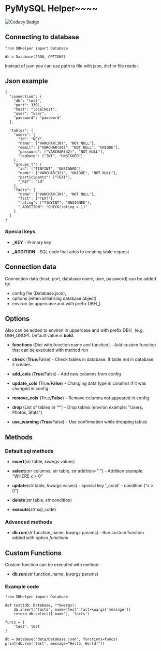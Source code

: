 # PyMySQL Helper~~~~

[![Codacy Badge](https://api.codacy.com/project/badge/Grade/9aad989623c2414b8c31789b9e4e36e5)](https://app.codacy.com/manual/sstive/DBHelper?utm_source=github.com&utm_medium=referral&utm_content=sstive/DBHelper&utm_campaign=Badge_Grade_Dashboard)

## Connecting to database

    from DBHelper import Database 
    
    db = Database(JSON, OPTIONS)

Instead of json you can use path to file with json, dict or file reader. 

## Json example

    {
      "connection": {
        "db": "test",
        "port": 3301,
        "host": "localhost",
        "user": "user",
        "password": "password"
      },
    
      "tables": {
        "users": {
          "id": "KEY",
          "name": ["VARCHAR(30)", "NOT NULL"],
          "email": ["VARCHAR(50)", "NOT NULL", "UNIQUE"],
          "password": ["VARCHAR(32)", "NOT NULL"],
          "regDate": ["INT", "UNSIGNED"]
        },
        "groups_t": {
          "id": ["TINYINT", "UNSIGNED"],
          "name": ["VARCHAR(32)", "UNIQUE", "NOT NULL"],
          "participants": ["TEXT"],
          "_KEY": "id"
        },
        "facts": {
          "name": ["VARCHAR(30)", "NOT NULL"],
          "fact": ["TEXT"],
          "rating": ["TINYINT", "UNSIGNED"],
          "_ADDITION": "CHECK(rating > 1)"
        }
      }
    }
### Special keys

- **_KEY** - Primary key

- **_ADDITION** - SQL code that adds to creating table request

## Connection data

Connection data (host, port, database name, user, password) can be added to: 

- config file (Database.json),  
- options (when initialising database object)
- environ (in uppercase and with prefix DBH_) 

## Options

Also can be added to environ in uppercase and with prefix DBH_ (e.g. DBH_DROP). 
Default value is **bold**.

- **functions** (Dict with function name and function) - Add custom function that can be executed with method run

- **check** (**True**/False) - Check tables in database. If table not in database, it creates.

- **add_cols** (**True**/False) - Add new columns from config 

- **update_cols** (True/**False**) - Changing data type in columns if it was changed in config

- **remove_cols** (True/**False**) - Remove columns not appeared in config 

- **drop** (List of tables or '*') - Drop tables (environ example: "Users, Photos, Stats")

- **use_warning** (**True**/False) - Use confirmation while dropping tables 

## Methods

### Default sql methods

- **insert**(_str_ table, _kwargs_ values)

- **select**(_arr_ columns, _str_ table, _str_ addition=" ") - Addition example: "WHERE x > 0"

- **update**(_str_ table, _kwargs_ values) - special key '_cond' - condition ("x > 0")

- **delete**(_str_ table, _str_ condition)

- **execute**(_str_ sql_code)

### Advanced methods

- **db.run**(_str_ function_name, _kwargs_ params) - Run custom function added with option _functions_

## Custom Functions 

Custom function can be executed with method: 
- **db.run**(_str_ function_name, _kwargs_ params)

### Example code

    from DBHelper import Database
    
    def test(db: Database, **kwargs):
        db.insert('facts', name='test' fact=kwargs['message'])
        return db.select(['name'], 'facts')
    
    funcs = {
        'test': test
    }
    
    db = Database('data/Database.json', functions=funcs)
    print(db.run('test', message="Hello, World!"))
